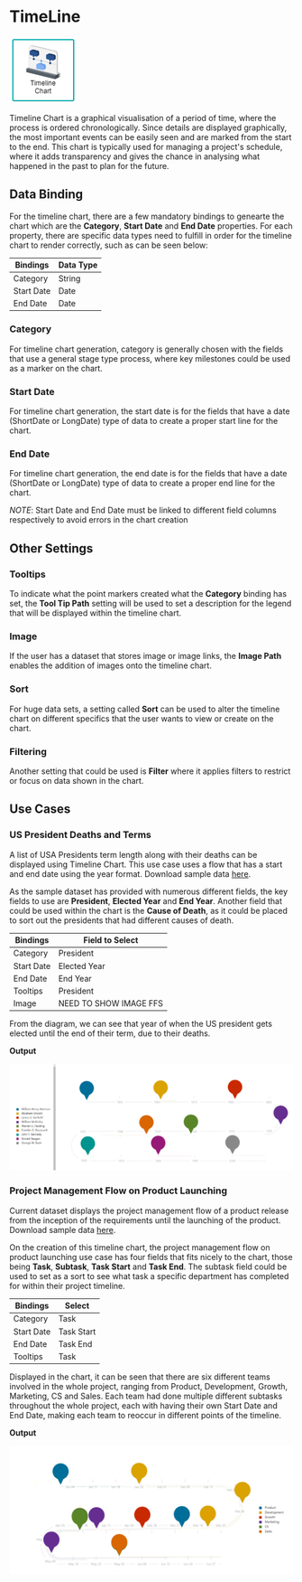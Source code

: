 # TimeLine

![TimeLine](./images/timeline-chart/timeline.PNG)

Timeline Chart is a graphical visualisation of a period of time, where the process is ordered chronologically. Since details are displayed graphically, the most important events can be easily seen and are marked from the start to the end. This chart is typically used for managing a project's schedule, where it adds transparency and gives the chance in analysing what happened in the past to plan for the future.

## Data Binding

For the timeline chart, there are a few mandatory bindings to genearte the chart which are the **Category**, **Start Date** and **End Date** properties. For each property, there are specific data types need to fulfill in order for the timeline chart to render correctly, such as can be seen below:

|Bindings |Data Type|
|---|---|
|Category|String|
|Start Date|Date|
|End Date|Date|

### Category

For timeline chart generation, category is generally chosen with the fields that use a general stage type process, where key milestones could be used as a marker on the chart.

### Start Date

For timeline chart generation, the start date is for the fields that have a date (ShortDate or LongDate) type of data to create a proper start line for the chart.

### End Date

For timeline chart generation, the end date is for the fields that have a date (ShortDate or LongDate) type of data to create a proper end line for the chart.
 
 *NOTE*: Start Date and End Date must be linked to different field columns respectively to avoid errors in the chart creation

## Other Settings

### Tooltips

To indicate what the point markers created what the **Category** binding has set, the **Tool Tip Path** setting will be used to set a description for the legend that will be displayed within the timeline chart.

### Image

If the user has a dataset that stores image or image links, the **Image Path** enables the addition of images onto the timeline chart.

### Sort

For huge data sets, a setting called **Sort** can be used to alter the timeline chart on different specifics that the user wants to view or create on the chart.

### Filtering

Another setting that could be used is **Filter** where it applies filters to restrict or focus on data shown in the chart.

## Use Cases

### US President Deaths and Terms
A list of USA Presidents term length along with their deaths can be displayed using Timeline Chart. This use case uses a flow that has a start and end date using the year format. Download sample data [here](./sample-data/timeline-chart/US-president-death.xlsx).

As the sample dataset has provided with numerous different fields, the key fields to use are **President**, **Elected Year** and **End Year**. Another field that could be used within the chart is the **Cause of Death**, as it could be placed to sort out the presidents that had different causes of death.

|Bindings |Field to Select|
|---|---|
|Category|President|
|Start Date|Elected Year|
|End Date|End Year|
|Tooltips|President|
|Image|NEED TO SHOW IMAGE FFS|

From the diagram, we can see that year of when the US president gets elected until the end of their term, due to their deaths.

**Output**

![US President Death](./images/timeline-chart/output-1.PNG)

### Project Management Flow on Product Launching
Current dataset displays the project management flow of a product release from the inception of the requirements until the launching of the product. Download sample data [here](./sample-data/timeline-chart/sample-project-mgmt.csv).

On the creation of this timeline chart, the project management flow on product launching use case has four fields that fits nicely to the chart, those being **Task**, **Subtask**, **Task Start** and **Task End**. The subtask field could be used to set as a sort to see what task a specific department has completed for within their project timeline.

|Bindings |Select|
|---|---|
|Category|Task|
|Start Date|Task Start|
|End Date|Task End|
|Tooltips|Task|

 Displayed in the chart, it can be seen that there are six different teams involved in the whole project, ranging from Product, Development, Growth, Marketing, CS and Sales. Each team had done multiple different subtasks throughout the whole project, each with having their own Start Date and End Date, making each team to reoccur in different points of the timeline.

**Output**

![US Crime Rates](./images/timeline-chart/output-2.PNG)

